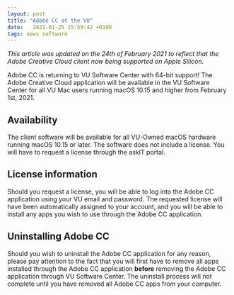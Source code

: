 ```yaml
---
layout: post
title: "Adobe CC at the VU"
date:   2021-01-25 15:59:42 +0100
tags: news software
---
```


*This article was updated on the 24th of February 2021 to reflect that the Adobe Creative Cloud client now being supported on Apple Silicon.*

Adobe CC is returning to VU Software Center with 64-bit support!
The Adobe Creative Cloud application will be available in the VU Software Center for all VU Mac users running macOS 10.15 and higher from February 1st, 2021.

## Availability
The client software will be available for all VU-Owned macOS hardware running macOS 10.15 or later. The software does not include a license. You will have to request a license through the askIT portal.

## License information
Should you request a license, you will be able to log into the Adobe CC application using your VU email and password. The requested license will have been automatically assigned to your account, and you will be able to install any apps you wish to use through the Adobe CC application.

## Uninstalling Adobe CC
Should you wish to uninstall the Adobe CC application for any reason, please pay attention to the fact that you will first have to remove all apps installed through the Adobe CC application **before** removing the Adobe CC application through VU Software Center. The uninstall process will not complete until you have removed all Adobe CC apps from your computer.


